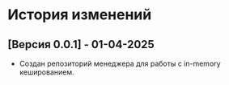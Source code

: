 # История изменений

## [Версия 0.0.1] - 01-04-2025
- Создан репозиторий менеджера для работы с in-memory кешированием.